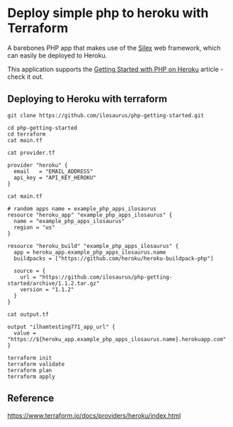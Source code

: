 # Deploy simple php to heroku with Terraform

A barebones PHP app that makes use of the [Silex](http://silex.sensiolabs.org/) web framework, which can easily be deployed to Heroku.

This application supports the [Getting Started with PHP on Heroku](https://devcenter.heroku.com/articles/getting-started-with-php) article - check it out.

## Deploying to Heroku with terraform

```
git clone https://github.com/ilosaurus/php-getting-started.git
```

```
cd php-getting-started
cd terraform
cat main.tf
```
```
cat provider.tf
```
```
provider "heroku" {
  email   = "EMAIL_ADDRESS"
  api_key = "API_KEY_HEROKU"
}
```
```
cat main.tf
```

```
# random apps name = example_php_apps_ilosaurus 
resource "heroku_app" "example_php_apps_ilosaurus" {
  name = "example_php_apps_ilosaurus"
  region = "us"
}

resource "heroku_build" "example_php_apps_ilosaurus" {
  app = heroku_app.example_php_apps_ilosaurus.name
  buildpacks = ["https://github.com/heroku/heroku-buildpack-php"]

  source = {
    url = "https://github.com/ilosaurus/php-getting-started/archive/1.1.2.tar.gz"
    version = "1.1.2"
  }
}

```

```
cat output.tf
```
```
output "ilhamtesting771_app_url" {
  value = "https://${heroku_app.example_php_apps_ilosaurus.name}.herokuapp.com"
}
```

```
terraform init
terraform validate
terraform plan
terraform apply
```


## Reference
https://www.terraform.io/docs/providers/heroku/index.html